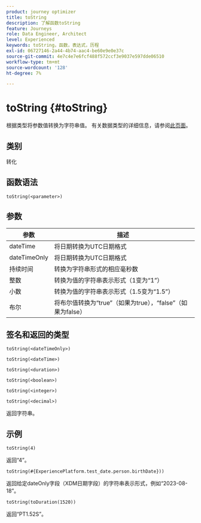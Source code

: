 ```yaml
---
product: journey optimizer
title: toString
description: 了解函数toString
feature: Journeys
role: Data Engineer, Architect
level: Experienced
keywords: toString，函数，表达式，历程
exl-id: 06727146-2a44-4b74-aac4-be60e9e0e37c
source-git-commit: 4e7c4e7e6fcf488f572ccf3e9037e597dde06510
workflow-type: tm+mt
source-wordcount: '128'
ht-degree: 7%

---
```


# toString {#toString}

根据类型将参数值转换为字符串值。 有关数据类型的详细信息，请参阅[此页面](../expression/data-types.md)。

## 类别

转化

## 函数语法

`toString(<parameter>)`

## 参数

| 参数 | 描述 |
|--- |--- |
| dateTime | 将日期转换为UTC日期格式 |
| dateTimeOnly | 将日期转换为UTC日期格式 |
| 持续时间 | 转换为字符串形式的相应毫秒数 |
| 整数 | 转换为值的字符串表示形式（1变为“1”） |
| 小数 | 转换为值的字符串表示形式（1.5变为“1.5”） |
| 布尔 | 将布尔值转换为“true”（如果为true），“false”（如果为false） |

## 签名和返回的类型

`toString(<dateTimeOnly>)`

`toString(<dateTime>)`

`toString(<duration>)`

`toString(<boolean>)`

`toString(<integer>)`

`toString(<decimal>)`

返回字符串。

## 示例

`toString(4)`

返回“4”。

`toString(#{ExperiencePlatform.test_date.person.birthDate}))`

返回给定dateOnly字段（XDM日期字段）的字符串表示形式，例如“2023-08-18”。

`toString(toDuration(1520))`

返回“PT1.52S”。
